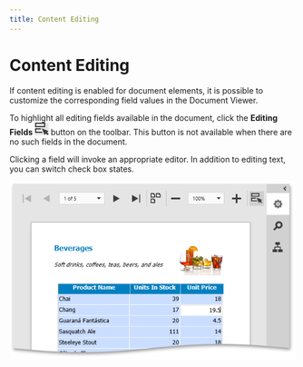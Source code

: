 ```yaml
---
title: Content Editing
---
```

# Content Editing
If content editing is enabled for document elements, it is possible to customize the corresponding field values in the Document Viewer.

To highlight all editing fields available in the document, click the **Editing Fields** ![eud-web-report-editing-fields-button](../../../images/Img126947.png) button on the toolbar. This button is not available when there are no such fields in the document.

Clicking a field will invoke an appropriate editor. In addition to editing text, you can switch check box states.

![eud-web-print-preview-content-editing](../../../images/Img126953.png)